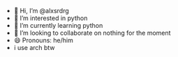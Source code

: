 - 👋 Hi, I’m @alxsrdrg
- 👀 I’m interested in python
- 🌱 I’m currently learning python
- 💞️ I’m looking to collaborate on nothing for the moment  
- 😄 Pronouns: he/him
- i use arch btw 

<!---
alxsrdrg/alxsrdrg is a ✨ special ✨ repository because its `README.md` (this file) appears on your GitHub profile.
You can click the Preview link to take a look at your changes.
--->
